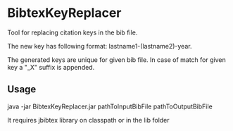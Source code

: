 # BibtexKeyReplacer
Tool for replacing citation keys in the bib file.

The new key has following format: lastname1-(lastname2)-year. 

The generated keys are unique for given bib file. In case of match for given key a "_X" suffix is appended.

## Usage
java -jar BibtexKeyReplacer.jar pathToInputBibFile pathToOutputBibFile

It requires jbibtex library on classpath or in the lib folder 
